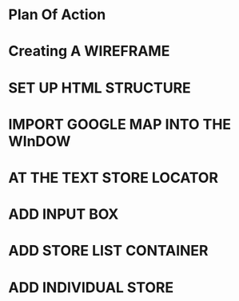 # Plan Of Action

# Creating A WIREFRAME
# SET UP HTML STRUCTURE 
# IMPORT GOOGLE MAP INTO THE WInDOW
# AT THE TEXT STORE LOCATOR
# ADD INPUT BOX
# ADD STORE LIST CONTAINER
# ADD INDIVIDUAL STORE 
